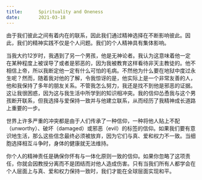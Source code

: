 ```yaml
---
title:      Spirituality and Oneness
date:       2021-03-18
---
```


由于我们彼此之间有着内在的联系，因此我们通过精神选择在不断影响彼此。因此，我们的精神实践不仅是个人问题。我们的个人精神具有集体影响。

当我大约12岁时，我遇到了另一个男孩，他是无神论者。我认为这意味着他一定在某种程度上被误导了或者是邪恶的，因为我被教育这样看待非天主教徒的。他不相信上帝，所以我断定他一定有什么可怕的毛病。不然他为什么要在地狱中度过永生呢？然而，随着我对他的了解，令我惊讶的是，他实际上是一个非常友善的人，他和我保持了多年的朋友关系。不管我怎么努力，我还是找不到他是邪恶的证据。这让我很困惑，因为这与我生活中所学到的知识相冲突。我的信仰怂恿我与这个男孩断开联系，但我选择与爱保持一致并与他建立联系，从而经历了我精神成长道路上重要的一步。

世界上许多严重的冲突都是由于人们传承了一种信仰，一种将他人贴上不配（unworthy）、破坏（damaged）或邪恶（evil）的标签的信仰。如果我们要有意识地生活，那么这些信念最终必须被放弃，因为它们与真、爱和权力不一致。当细胞选择相互斗争时，身体的健康就无法维持。

你个人的精神责任是确保你怀有与一体化原则一致的信仰。如果你忽略了这项责任，你就会因教授分离而不是团结而对他人造成伤害。只有当我们所有人都学会在个人层面上与真、爱和权力保持一致时，我们才能在全球层面实现和平。

